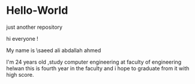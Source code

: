 # Hello-World
just another repository

hi everyone !
 
 My name is \saeed ali abdallah ahmed
 
 I'm 24 years old ,study computer engineering at faculty of engineering helwan
 this is fourth year in the faculty and i hope to graduate from it with high score.
